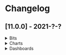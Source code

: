 # Changelog

## [11.0.0] - 2021-?-?

<details>
    <summary>Bits</summary>

### Added

### Changed

### Breaking
 - **REMOVED**: NuiModule module. From now on you should import each component separately
 - **REMOVED**: NuiEvent interface. Use native TypeScript Event instead.
 - **REMOVED**: *getEventStream()* method of **EventBusService**. It was deprecated a while ago, the EventBus base class's *getStream()* method must be used instead.
 - **REMOVED**: *@Input()* **required** of **TextboxNumberComponent**
 - **REMOVED**: *@Output()* **rowsSelected** of **TableComponent**. Use selectionChange instead.
 - **REMOVED**: deprecated lowercase entries of the IconStatus enum. Use Pascal case entries instead
 - **REMOVED**: *@Input()* **required** of **TextboxNumberComponent** (the input wasn't used by the component)
 - **REMOVED**: *@Input()* **suffix** of **TextboxNumberComponent**  (the input wasn't used by the component)

### Deprecated
 - Components, Services, etc.
    - SelectComponent
    - BaseSelectComponent
    - ComboboxComponent
    - TableVirtualScrollDirective (use TableVirtualScrollLinearDirective instead)
    - TableVirtualScrollStrategy  (use TableVirtualScrollLinearStrategy instead)
    - LocalFilteringDataSource
    - PopupDeprecatedComponent
    - PopupContainerComponent
 - Inputs, Methods, etc.
    - *@Input()* **itemsSource** of **SorterComponent**. Set to be removed in v12.
 - Styles
    - All styles marked **// deprecated** and/or **// unofficial** are now deprecated and will be removed in v12
    - Files affected:
        - [nui-framework-colors-dark.less](../packages/bits/src/styles/nui-framework-colors-dark.less)
        - [nui-framework-colors.less](../packages/bits/src/styles/nui-framework-colors.less)
        - [nui-framework-palette.less](../packages/bits/src/styles/nui-framework-palette.less)
</details>
<details>
    <summary>Charts</summary>

</details>
<details>
    <summary>Dashboards</summary>

</details>

